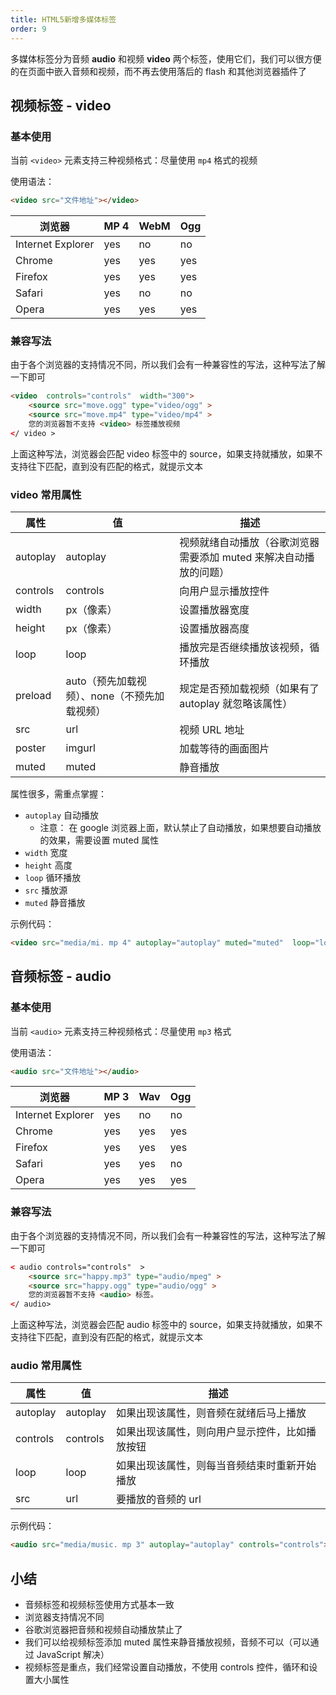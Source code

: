 ```yaml
---
title: HTML5新增多媒体标签
order: 9
---
```


多媒体标签分为音频 **audio** 和视频 **video** 两个标签，使用它们，我们可以很方便的在页面中嵌入音频和视频，而不再去使用落后的 flash 和其他浏览器插件了

## 视频标签 - video

### 基本使用

当前 `<video>` 元素支持三种视频格式：尽量使用 `mp4` 格式的视频

使用语法：
```html
<video src="文件地址"></video>
```

| 浏览器            | MP 4 | WebM | Ogg |
| ----------------- | --- | ---- | --- |
| Internet Explorer | yes | no   | no  |
| Chrome            | yes | yes  | yes |
| Firefox           | yes | yes  | yes |
| Safari            | yes | no   | no  |
| Opera                  | yes    |  yes   | yes    |

### 兼容写法

由于各个浏览器的支持情况不同，所以我们会有一种兼容性的写法，这种写法了解一下即可

```html
<video  controls="controls"  width="300">
    <source src="move.ogg" type="video/ogg" >
    <source src="move.mp4" type="video/mp4" >
    您的浏览器暂不支持 <video> 标签播放视频
</ video >
```

上面这种写法，浏览器会匹配 video 标签中的 source，如果支持就播放，如果不支持往下匹配，直到没有匹配的格式，就提示文本

### video 常用属性

| 属性     | 值                                           | 描述                                                              |
| -------- | -------------------------------------------- | ----------------------------------------------------------------- |
| autoplay | autoplay                                     | 视频就绪自动播放（谷歌浏览器需要添加 muted 来解决自动播放的问题） |
| controls | controls                                     | 向用户显示播放控件                                                |
| width    | px（像素）                                   | 设置播放器宽度                                                    |
| height   | px（像素）                                   | 设置播放器高度                                                    |
| loop     | loop                                         | 播放完是否继续播放该视频，循环播放                                |
| preload  | auto（预先加载视频）、none（不预先加载视频） | 规定是否预加载视频（如果有了 autoplay 就忽略该属性）              |
| src      | url                                          | 视频 URL 地址                                                     |
| poster   | imgurl                                       | 加载等待的画面图片                                                |
| muted         |   muted                                           | 静音播放                                                                  |

属性很多，需重点掌握：
- `autoplay`  自动播放
  - 注意： 在 google 浏览器上面，默认禁止了自动播放，如果想要自动播放的效果，需要设置 muted 属性
- `width`  宽度
- `height`  高度
- `loop`  循环播放
- `src`  播放源
- `muted` 静音播放

示例代码：
```html
<video src="media/mi. mp 4" autoplay="autoplay" muted="muted"  loop="loop" poster="media/mi 9. jpg"></video>
```

## 音频标签 - audio

### 基本使用

当前 `<audio>` 元素支持三种视频格式：尽量使用 `mp3` 格式

使用语法：
```html
<audio src="文件地址"></audio>
```

| 浏览器            | MP 3 | Wav | Ogg |
| ----------------- | --- | ---- | --- |
| Internet Explorer | yes | no   | no  |
| Chrome            | yes | yes  | yes |
| Firefox           | yes | yes  | yes |
| Safari            | yes | yes   | no  |
| Opera                  | yes    |  yes   | yes    |

### 兼容写法

由于各个浏览器的支持情况不同，所以我们会有一种兼容性的写法，这种写法了解一下即可

```html
< audio controls="controls"  >
    <source src="happy.mp3" type="audio/mpeg" >
    <source src="happy.ogg" type="audio/ogg" >
    您的浏览器暂不支持 <audio> 标签。
</ audio>
```

上面这种写法，浏览器会匹配 audio 标签中的 source，如果支持就播放，如果不支持往下匹配，直到没有匹配的格式，就提示文本

### audio 常用属性

| 属性     | 值       | 描述                                           |
| -------- | -------- | ---------------------------------------------- |
| autoplay | autoplay | 如果出现该属性，则音频在就绪后马上播放         |
| controls | controls | 如果出现该属性，则向用户显示控件，比如播放按钮 |
| loop     | loop     | 如果出现该属性，则每当音频结束时重新开始播放   |
| src         |  url        |      要播放的音频的 url                                          |

示例代码：
```html
<audio src="media/music. mp 3" autoplay="autoplay" controls="controls"></audio>
```

## 小结

- 音频标签和视频标签使用方式基本一致
- 浏览器支持情况不同
- 谷歌浏览器把音频和视频自动播放禁止了
- 我们可以给视频标签添加 muted 属性来静音播放视频，音频不可以（可以通过 JavaScript 解决）
- 视频标签是重点，我们经常设置自动播放，不使用 controls 控件，循环和设置大小属性

